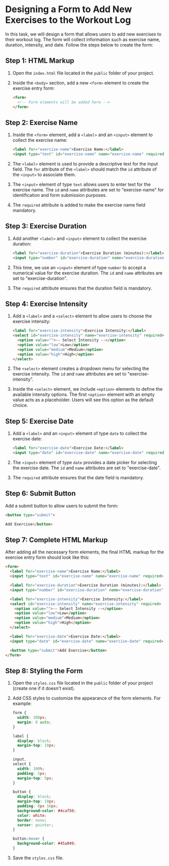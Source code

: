 # Designing a Form to Add New Exercises to the Workout Log

In this task, we will design a form that allows users to add new exercises to their workout log. The form will collect information such as exercise name, duration, intensity, and date. Follow the steps below to create the form:

## Step 1: HTML Markup

1. Open the `index.html` file located in the `public` folder of your project.

2. Inside the `<body>` section, add a new `<form>` element to create the exercise entry form:

    ```html
    <form>
      <!-- Form elements will be added here -->
    </form>
    ```

## Step 2: Exercise Name

1. Inside the `<form>` element, add a `<label>` and an `<input>` element to collect the exercise name:

    ```html
    <label for="exercise-name">Exercise Name:</label>
    <input type="text" id="exercise-name" name="exercise-name" required>
    ```

2. The `<label>` element is used to provide a descriptive text for the input field. The `for` attribute of the `<label>` should match the `id` attribute of the `<input>` to associate them.

3. The `<input>` element of type `text` allows users to enter text for the exercise name. The `id` and `name` attributes are set to "exercise-name" for identification and form submission purposes.

4. The `required` attribute is added to make the exercise name field mandatory.

## Step 3: Exercise Duration

1. Add another `<label>` and `<input>` element to collect the exercise duration:

    ```html
    <label for="exercise-duration">Exercise Duration (minutes):</label>
    <input type="number" id="exercise-duration" name="exercise-duration" required>
    ```

2. This time, we use an `<input>` element of type `number` to accept a numerical value for the exercise duration. The `id` and `name` attributes are set to "exercise-duration".

3. The `required` attribute ensures that the duration field is mandatory.

## Step 4: Exercise Intensity

1. Add a `<label>` and a `<select>` element to allow users to choose the exercise intensity:

    ```html
    <label for="exercise-intensity">Exercise Intensity:</label>
    <select id="exercise-intensity" name="exercise-intensity" required>
      <option value="">-- Select Intensity --</option>
      <option value="low">Low</option>
      <option value="medium">Medium</option>
      <option value="high">High</option>
    </select>
    ```

2. The `<select>` element creates a dropdown menu for selecting the exercise intensity. The `id` and `name` attributes are set to "exercise-intensity".

3. Inside the `<select>` element, we include `<option>` elements to define the available intensity options. The first `<option>` element with an empty value acts as a placeholder. Users will see this option as the default choice.

## Step 5: Exercise Date

1. Add a `<label>` and an `<input>` element of type `date` to collect the exercise date:
    
    ```html
    <label for="exercise-date">Exercise Date:</label>
    <input type="date" id="exercise-date" name="exercise-date" required>
    ```

2. The `<input>` element of type `date` provides a date picker for selecting the exercise date. The `id` and `name` attributes are set to "exercise-date".

3. The `required` attribute ensures that the date field is mandatory.

## Step 6: Submit Button

Add a submit button to allow users to submit the form:

```html
<button type="submit">

Add Exercise</button>
```

## Step 7: Complete HTML Markup

After adding all the necessary form elements, the final HTML markup for the exercise entry form should look like this:

```html
<form>
  <label for="exercise-name">Exercise Name:</label>
  <input type="text" id="exercise-name" name="exercise-name" required>

  <label for="exercise-duration">Exercise Duration (minutes):</label>
  <input type="number" id="exercise-duration" name="exercise-duration" required>

  <label for="exercise-intensity">Exercise Intensity:</label>
  <select id="exercise-intensity" name="exercise-intensity" required>
    <option value="">-- Select Intensity --</option>
    <option value="low">Low</option>
    <option value="medium">Medium</option>
    <option value="high">High</option>
  </select>

  <label for="exercise-date">Exercise Date:</label>
  <input type="date" id="exercise-date" name="exercise-date" required>

  <button type="submit">Add Exercise</button>
</form>
```

## Step 8: Styling the Form

1. Open the `styles.css` file located in the `public` folder of your project (create one if it doesn't exist).

2. Add CSS styles to customize the appearance of the form elements. For example:

    ```css
    form {
      width: 300px;
      margin: 0 auto;
    }
    
    label {
      display: block;
      margin-top: 10px;
    }
    
    input,
    select {
      width: 100%;
      padding: 5px;
      margin-top: 5px;
    }
    
    button {
      display: block;
      margin-top: 10px;
      padding: 8px 16px;
      background-color: #4caf50;
      color: white;
      border: none;
      cursor: pointer;
    }
    
    button:hover {
      background-color: #45a049;
    }
    ```

3. Save the `styles.css` file.

